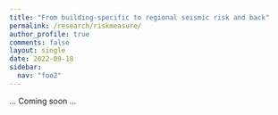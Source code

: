 ```yaml
---
title: "From building-specific to regional seismic risk and back"
permalink: /research/riskmeasure/
author_profile: true
comments: false
layout: single
date: 2022-09-18
sidebar:
  nav: "foo2"
---
```


... Coming soon ...
